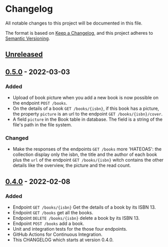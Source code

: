# Changelog
All notable changes to this project will be documented in this file.

The format is based on [Keep a Changelog](https://keepachangelog.com/en/1.0.0/),
and this project adheres to [Semantic Versioning](https://semver.org/spec/v2.0.0.html).

## [Unreleased]

## [0.5.0] - 2022-03-03
### Added
- Upload of book picture when you add a new book is now possible on the endpoint `POST /books`.
- On the details of a book `GET /books/{isbn}`, if this book has a picture, the property `picture` is an url to the endpoint `GET /books/{isbn}/cover`.
- A field `picture` in the Book table in database. The field is a string of the file's path in the file system.

### Changed
- Make the responses of the endpoints `GET /books` more 'HATEOAS': the collection display only the isbn, the title 
and the author of each book plus the `url` of the endpoint `GET /books/{isbn}` witch contains the other details like
the overview, the picture and the read count.

## [0.4.0] - 2022-02-08
### Added
- Endpoint `GET /books/{isbn}` Get the details of a book by its ISBN 13.
- Endpoint `GET /books` get all the books.
- Endpoint `DELETE /books/{isbn}` delete a book by its ISBN 13.
- Endpoint `POST /books` add a book.
- Unit and integration tests for the those four endpoints.
- GitHub Actions for Continuous Integration.
- This CHANGELOG which starts at version 0.4.0.

[Unreleased]: https://github.com/NightTheo/shelf/compare/v0.5.0...HEAD
[0.5.0]: https://github.com/NightTheo/shelf/releases/tag/v0.5.0
[0.4.0]: https://github.com/NightTheo/shelf/releases/tag/v0.4.0